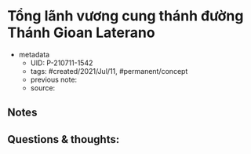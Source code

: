 ---
---

# Tổng lãnh vương cung thánh đường Thánh Gioan Laterano

- metadata
	- UID: P-210711-1542
	- tags: #created/2021/Jul/11, #permanent/concept 
	- previous note: 
	- source: 

## Notes


## Questions & thoughts:

